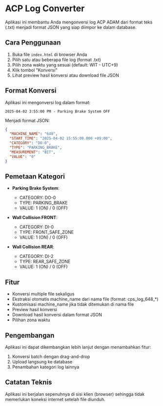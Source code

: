 # ACP Log Converter

Aplikasi ini membantu Anda mengonversi log ACP ADAM dari format teks (.txt) menjadi format JSON yang siap diimpor ke dalam database.

## Cara Penggunaan

1. Buka file `index.html` di browser Anda
2. Pilih satu atau beberapa file log (format .txt)
3. Pilih zona waktu yang sesuai (default: WIT - UTC+9)
4. Klik tombol "Konversi"
5. Lihat preview hasil konversi atau download file JSON

## Format Konversi

Aplikasi ini mengonversi log dalam format:

```
2025-04-02 3:55:00 PM - Parking Brake System OFF
```

Menjadi format JSON:

```json
{
  "MACHINE_NAME": "648",
  "START_TIME": "2025-04-02 15:55:00.000 +09:00",
  "CATEGORY": "DO-0",
  "TYPE": "PARKING_BRAKE",
  "MEASUREMENT": "BIT",
  "VALUE": "0"
}
```

## Pemetaan Kategori

- **Parking Brake System**:
  - CATEGORY: DO-0
  - TYPE: PARKING_BRAKE
  - VALUE: 1 (ON) / 0 (OFF)

- **Wall Collision FRONT**:
  - CATEGORY: DI-0
  - TYPE: FRONT_SAFE_ZONE
  - VALUE: 1 (ON) / 0 (OFF)

- **Wall Collision REAR**:
  - CATEGORY: DI-2
  - TYPE: REAR_SAFE_ZONE
  - VALUE: 1 (ON) / 0 (OFF)

## Fitur

- Konversi multiple file sekaligus
- Ekstraksi otomatis machine_name dari nama file (format: cps_log_648_*)
- Kustomisasi machine_name jika tidak ditemukan di nama file
- Preview hasil konversi
- Download hasil konversi dalam format JSON
- Pilihan zona waktu

## Pengembangan

Aplikasi ini dapat dikembangkan lebih lanjut dengan menambahkan fitur:

1. Konversi batch dengan drag-and-drop
2. Upload langsung ke database
3. Penambahan kategori log lainnya

## Catatan Teknis

Aplikasi ini berjalan sepenuhnya di sisi klien (browser) sehingga tidak memerlukan koneksi internet setelah file diunduh. 